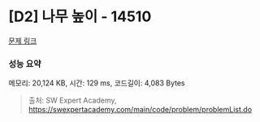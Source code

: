# [D2] 나무 높이 - 14510 

[문제 링크](https://swexpertacademy.com/main/code/problem/problemDetail.do?contestProbId=AYFofW8qpXYDFAR4) 

### 성능 요약

메모리: 20,124 KB, 시간: 129 ms, 코드길이: 4,083 Bytes



> 출처: SW Expert Academy, https://swexpertacademy.com/main/code/problem/problemList.do